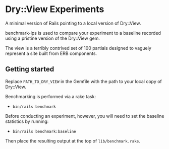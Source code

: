# Dry::View Experiments

A minimal version of Rails pointing to a local version of Dry::View.

benchmark-ips is used to compare your experiment to a baseline recorded using
a pristine version of the Dry::View gem.

The view is a terribly contrived set of 100 partials designed to vaguely
represent a site built from ERB components.

## Getting started

Replace `PATH_TO_DRY_VIEW` in the Gemfile with the path to your local copy of
Dry::View.

Benchmarking is performed via a rake task:
* `bin/rails benchmark`

Before conducting an experiment, however, you will need to set the baseline
statistics by running:
* `bin/rails benchmark:baseline`

Then place the resulting output at the top of `lib/benchmark.rake`.
